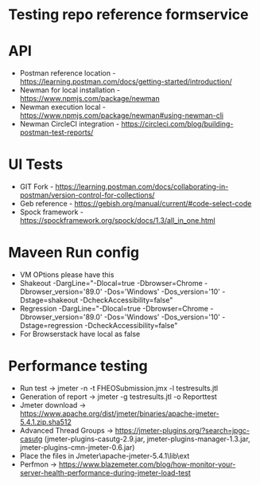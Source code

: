 # Testing repo reference formservice

# API
* Postman reference location - https://learning.postman.com/docs/getting-started/introduction/
* Newman for local installation  - https://www.npmjs.com/package/newman
* Newman execution local - https://www.npmjs.com/package/newman#using-newman-cli
* Newman CircleCI integration - https://circleci.com/blog/building-postman-test-reports/

# UI Tests
* GIT Fork - https://learning.postman.com/docs/collaborating-in-postman/version-control-for-collections/
* Geb reference - https://gebish.org/manual/current/#code-select-code
* Spock framework - https://spockframework.org/spock/docs/1.3/all_in_one.html

# Maveen Run config
* VM OPtions please have this
* Shakeout   -DargLine="-Dlocal=true -Dbrowser=Chrome -Dbrowser_version='89.0' -Dos='Windows' -Dos_version='10' -Dstage=shakeout -DcheckAccessibility=false"
* Regression  -DargLine="-Dlocal=true -Dbrowser=Chrome -Dbrowser_version='89.0' -Dos='Windows' -Dos_version='10' -Dstage=regression -DcheckAccessibility=false"
* For Browserstack have local as false

# Performance testing
* Run test -> jmeter -n -t FHEOSubmission.jmx -l testresults.jtl
* Generation of report -> jmeter -g testresults.jtl -o Reporttest
* Jmeter download -> https://www.apache.org/dist/jmeter/binaries/apache-jmeter-5.4.1.zip.sha512
* Advanced Thread Groups -> https://jmeter-plugins.org/?search=jpgc-casutg (jmeter-plugins-casutg-2.9.jar, jmeter-plugins-manager-1.3.jar, jmeter-plugins-cmn-jmeter-0.6.jar)
* Place the files in Jmeter\apache-jmeter-5.4.1\lib\ext
* Perfmon -> https://www.blazemeter.com/blog/how-monitor-your-server-health-performance-during-jmeter-load-test